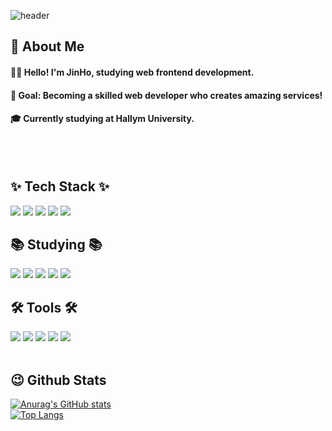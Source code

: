 <div>
  
  <!--Header-->
![header](https://capsule-render.vercel.app/api?type=waving&color=0:3b82f6,100:06b6d4&height=300&section=header&text=Welcome%20to%20JinHo%20GitHub&fontColor=ffffff&fontSize=50&fontAlignY=40&fontAlign=50&font=Pacifico)



  
</div>

<div>
  <!--Body-->
  

## 👀 About Me  
#### 🙋‍♂️ Hello! I'm JinHo, studying web frontend development.  
#### 🎯 Goal: Becoming a skilled web developer who creates amazing services!  
#### 🎓 Currently studying at Hallym University.  

  <br/>
  <br/>
  
  ## ✨ Tech Stack ✨
  <!--Java-->
 
  <!--JavaScript-->
  <img src="https://img.shields.io/badge/JavaScript-F7DF1E?style=flat-square&logo=JavaScript&logoColor=white"/>
  <!--HTML5-->
  <img src="https://img.shields.io/badge/HTML5-E34F26?style=flat-square&logo=HTML5&logoColor=white"/>
  <!--CSS-->
  <img src="https://img.shields.io/badge/CSS3-1572B6?style=flat-square&logo=CSS3&logoColor=white"/>
    <!--React-->
  <img src="https://img.shields.io/badge/React-61DAFB?style=flat-square&logo=React&logoColor=white&Color=white"/>
   <!--styledcomponents-->
  <img src="https://img.shields.io/badge/styledcomponents-DB7093?style=flat-square&logo=styledcomponents&logoColor=white&Color=white"/>
  <br/>
  
  

  ## 📚 Studying 📚
  <!--NextJs-->
  <img src="https://img.shields.io/badge/Next.js-000000?style=flat-square&logo=Next.js&logoColor=white"/>
  <!--Redux-->
  <img src="https://img.shields.io/badge/redux-764ABC?style=flat-square&logo=redux&logoColor=white"/>
  <!--typescript-->
  <img src="https://img.shields.io/badge/typescript-3178C6?style=flat-square&logo=typescript&logoColor=white"/>
    <!--nodedotjs-->
  <img src="https://img.shields.io/badge/nodedotjs-5FA04E?style=flat-square&logo=nodedotjs&logoColor=white"/>
      <!--mongodb-->
  <img src="https://img.shields.io/badge/mongodb-47A248?style=flat-square&logo=mongodb&logoColor=white"/>

  <br/>
  
  ## 🛠 Tools 🛠
  <!--GitHub-->
  <img src="https://img.shields.io/badge/github-181717?style=flat-square&logo=github&logoColor=white"/>
  <!--git-->
  <img src="https://img.shields.io/badge/git-F05032?style=flat-square&logo=git&logoColor=white"/>
  <!--notion-->
  <img src="https://img.shields.io/badge/notion-000000?style=flat-square&logo=notion&logoColor=white"/>
    <!--figma-->
  <img src="https://img.shields.io/badge/figma-F24E1E?style=flat-square&logo=figma&logoColor=white"/>
    <!--vite-->
  <img src="https://img.shields.io/badge/vite-646CFF?style=flat-square&logo=vite&logoColor=white"/>
  <br/>
  <br/>
  
  ## 😉 Github Stats
  [![Anurag's GitHub stats](https://github-readme-stats.vercel.app/api?username=wjdwlsgh)](https://github.com/anuraghazra/github-readme-stats)
  <br/>
  [![Top Langs](https://github-readme-stats.vercel.app/api/top-langs/?username=wjdwlsgh)](https://github.com/anuraghazra/github-readme-stats)
  
</div>

<!--
**Jiyu-Kim/Jiyu-Kim** is a ✨ _special_ ✨ repository because its `README.md` (this file) appears on your GitHub profile.

Here are some ideas to get you started:
- Hi there 👋
- 🔭 I’m currently working on ...
- 🌱 I’m currently learning ...
- 👯 I’m looking to collaborate on ...
- 🤔 I’m looking for help with ...
- 💬 Ask me about ...
- 📫 How to reach me: ...
- 😄 Pronouns: ...
- ⚡ Fun fact: ...
-->
